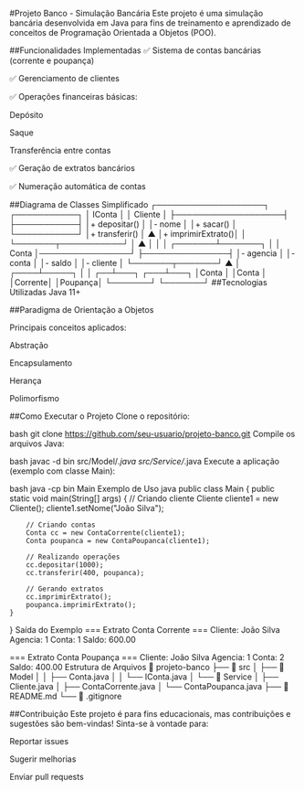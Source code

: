 #Projeto Banco - Simulação Bancária
Este projeto é uma simulação bancária desenvolvida em Java para fins de treinamento e aprendizado de conceitos de Programação Orientada a Objetos (POO).

##Funcionalidades Implementadas
✅ Sistema de contas bancárias (corrente e poupança)

✅ Gerenciamento de clientes

✅ Operações financeiras básicas:

Depósito

Saque

Transferência entre contas

✅ Geração de extratos bancários

✅ Numeração automática de contas

##Diagrama de Classes Simplificado
┌───────────────────┐       ┌───────────┐
│       IConta      │       │  Cliente  │
├───────────────────┤       ├───────────┤
│+ depositar()      │       │- nome     │
│+ sacar()          │       └───────────┘
│+ transferir()     │            ▲
│+ imprimirExtrato()│            │
└───────┬───────────┘            │
        ▲                        │
        │                        │
┌───────┴───────┐                │
│    Conta      │────────────────┘
├───────────────┤
│- agencia      │
│- conta        │
│- saldo        │
│- cliente      │
└───────┬───────┘
        ▲
        │
   ┌────┴─────┐
   │          │
┌──┴───┐  ┌───┴───┐
│Conta │  │Conta  │
│Corrente│ │Poupança│
└───────┘ └───────┘
##Tecnologias Utilizadas
Java 11+

##Paradigma de Orientação a Objetos

Principais conceitos aplicados:

Abstração

Encapsulamento

Herança

Polimorfismo

##Como Executar o Projeto
Clone o repositório:

bash
git clone https://github.com/seu-usuario/projeto-banco.git
Compile os arquivos Java:

bash
javac -d bin src/Model/*.java src/Service/*.java
Execute a aplicação (exemplo com classe Main):

bash
java -cp bin Main
Exemplo de Uso
java
public class Main {
    public static void main(String[] args) {
        // Criando cliente
        Cliente cliente1 = new Cliente();
        cliente1.setNome("João Silva");
        
        // Criando contas
        Conta cc = new ContaCorrente(cliente1);
        Conta poupanca = new ContaPoupanca(cliente1);
        
        // Realizando operações
        cc.depositar(1000);
        cc.transferir(400, poupanca);
        
        // Gerando extratos
        cc.imprimirExtrato();
        poupanca.imprimirExtrato();
    }
}
Saída do Exemplo
=== Extrato Conta Corrente ===
Cliente: João Silva
Agencia: 1
Conta: 1
Saldo: 600.00

=== Extrato Conta Poupança ===
Cliente: João Silva
Agencia: 1
Conta: 2
Saldo: 400.00
Estrutura de Arquivos
📂 projeto-banco
├── 📂 src
│   ├── 📂 Model
│   │   ├── Conta.java
│   │   └── IConta.java
│   └── 📂 Service
│       ├── Cliente.java
│       ├── ContaCorrente.java
│       └── ContaPoupanca.java
├── 📄 README.md
└── 📄 .gitignore

##Contribuição
Este projeto é para fins educacionais, mas contribuições e sugestões são bem-vindas! Sinta-se à vontade para:

Reportar issues

Sugerir melhorias

Enviar pull requests
